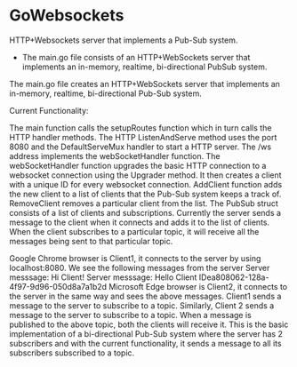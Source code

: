 # GoWebsockets
HTTP+Websockets server that implements a Pub-Sub system.
- The main.go file consists of an HTTP+WebSockets server that implements an in-memory, realtime, bi-directional PubSub system.

The main.go file creates an HTTP+WebSockets server that implements an in-memory, realtime, bi-directional Pub-Sub system.

Current Functionality:

The main function calls the setupRoutes function which in turn calls the HTTP handler methods.
The HTTP ListenAndServe method uses the port 8080 and the DefaultServeMux handler to start a HTTP server.
The /ws address implements the webSocketHandler function.
The webSocketHandler function upgrades the basic HTTP connection to a websocket connection using the Upgrader method.
It then creates a client with a unique ID for every websocket connection.
AddClient function adds the new client to a list of clients that the Pub-Sub system keeps a track of.
RemoveClient removes a particular client from the list.
The PubSub struct consists of a list of clients and subscriptions.
Currently the server sends a message to the client when it connects and adds it to the list of clients.
When the client subscribes to a particular topic, it will receive all the messages being sent to that particular topic.


Google Chrome browser is Client1, it connects to the server by using localhost:8080. We see the following messages from the server
Server messsage: Hi Client! Server messsage: Hello Client IDea808062-128a-4f97-9d96-050d8a7a1b2d
Microsoft Edge browser is Client2, it connects to the server in the same way and sees the above messages.
Client1 sends a message to the server to subscribe to a topic.
Similarly, Client 2 sends a message to the server to subscribe to a topic.
When a message is published to the above topic, both the clients will receive it.
This is the basic implementation of a bi-directional Pub-Sub system where the server has 2 subscribers and with the current functionality, it sends a message to all its subscribers subscribed to a topic.
